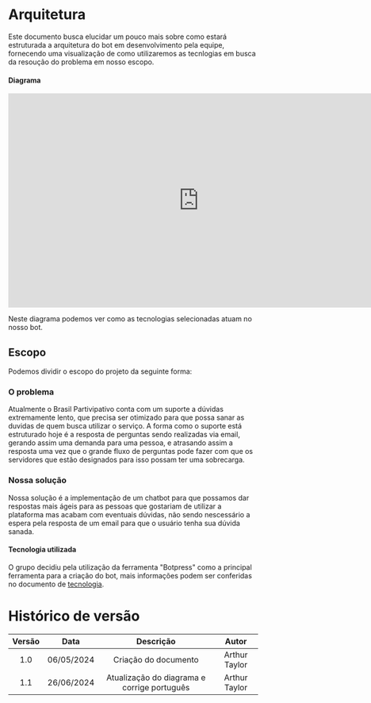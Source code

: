 # Arquitetura

Este documento busca elucidar um pouco mais sobre como estará estruturada a arquitetura do bot em desenvolvimento pela equipe, fornecendo uma visualização de como utilizaremos as tecnlogias em busca da resoução do problema em nosso escopo.

#### Diagrama

<iframe width="768" height="432" src="https://miro.com/app/live-embed/uXjVKW0f20U=/?moveToViewport=-84,-2729,6912,3498&embedId=76542088332" frameborder="0" scrolling="no" allow="fullscreen; clipboard-read; clipboard-write" allowfullscreen></iframe>

Neste diagrama podemos ver como as tecnologias selecionadas atuam no nosso bot.


## Escopo

Podemos dividir o escopo do projeto da seguinte forma:

### O problema

Atualmente o Brasil Partivipativo conta com um suporte a dúvidas extremamente lento, que precisa ser otimizado para que possa sanar as duvidas de quem busca utilizar o serviço. A forma como o suporte está estruturado hoje é a resposta de perguntas sendo realizadas via email, gerando assim uma demanda para uma pessoa, e atrasando assim a resposta uma vez que o grande fluxo de perguntas pode fazer com que os servidores que estão designados para isso possam ter uma sobrecarga.

### Nossa solução

Nossa solução é a implementação de um chatbot para que possamos dar respostas mais ágeis para as pessoas que gostariam de utilizar a plataforma mas acabam com eventuais dúvidas, não sendo nescessário a espera pela resposta de um email para que o usuário tenha sua dúvida sanada.

#### Tecnologia utilizada

O grupo decidiu pela utilização da ferramenta "Botpress" como a principal ferramenta para a criação do bot, mais informações podem ser conferidas no documento de [tecnologia](https://github.com/ResidenciaTICBrisa/T2G2-Chatbot-Participacao-Social/blob/main/docs/tecnologias.md).


# Histórico de versão

| Versão |    Data    |                       Descrição                       |      Autor       |
| :----: | :--------: | :---------------------------------------------------: | :--------------: |
|  1.0   | 06/05/2024 |                  Criação do documento                 |  Arthur Taylor   |
|  1.1   | 26/06/2024 |    Atualização do diagrama e corrige português        |  Arthur Taylor   |
